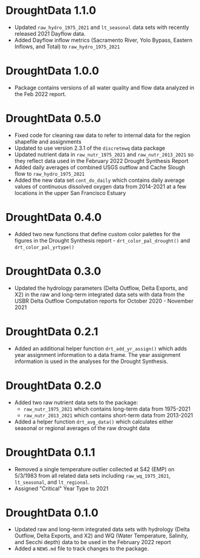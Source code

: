 # DroughtData 1.1.0

* Updated `raw_hydro_1975_2021` and `lt_seasonal` data sets with recently released 2021 Dayflow data.
* Added Dayflow inflow metrics (Sacramento River, Yolo Bypass, Eastern Inflows, and Total) to `raw_hydro_1975_2021`

# DroughtData 1.0.0

* Package contains versions of all water quality and flow data analyzed in the Feb 2022 report.

# DroughtData 0.5.0

* Fixed code for cleaning raw data to refer to internal data for the region shapefile and assignments
* Updated to use version 2.3.1 of the `discretewq` data package
* Updated nutrient data in `raw_nutr_1975_2021` and `raw_nutr_2013_2021` so they reflect data used in the February 2022 Drought Synthesis Report
* Added daily averages of combined USGS outflow and Cache Slough flow to `raw_hydro_1975_2021`
* Added the new data set `cont_do_daily` which contains daily average values of continuous dissolved oxygen data from 2014-2021 at a few locations in the upper San Francisco Estuary

# DroughtData 0.4.0

* Added two new functions that define custom color palettes for the figures in the Drought Synthesis report - `drt_color_pal_drought()` and `drt_color_pal_yrtype()`

# DroughtData 0.3.0

* Updated the hydrology parameters (Delta Outflow, Delta Exports, and X2) in the raw and long-term integrated data sets with data from the USBR Delta Outflow Computation reports for October 2020 - November 2021

# DroughtData 0.2.1

* Added an additional helper function `drt_add_yr_assign()` which adds year assignment information to a data frame. The year assignment information is used in the analyses for the Drought Synthesis.

# DroughtData 0.2.0

* Added two raw nutrient data sets to the package: 
  * `raw_nutr_1975_2021` which contains long-term data from 1975-2021
  * `raw_nutr_2013_2021` which contains short-term data from 2013-2021
* Added a helper function `drt_avg_data()` which calculates either seasonal or regional averages of the raw drought data

# DroughtData 0.1.1

* Removed a single temperature outlier collected at S42 (EMP) on 5/3/1983 from all related data sets including `raw_wq_1975_2021`, `lt_seasonal`, and `lt_regional`.
* Assigned "Critical" Year Type to 2021

# DroughtData 0.1.0

* Updated raw and long-term integrated data sets with hydrology (Delta Outflow, Delta Exports, and X2) and WQ (Water Temperature, Salinity, and Secchi depth) data to be used in the February 2022 report
* Added a `NEWS.md` file to track changes to the package.
